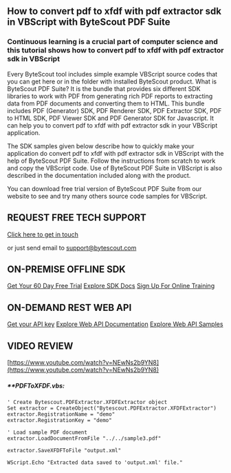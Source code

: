 ## How to convert pdf to xfdf with pdf extractor sdk in VBScript with ByteScout PDF Suite

### Continuous learning is a crucial part of computer science and this tutorial shows how to convert pdf to xfdf with pdf extractor sdk in VBScript

Every ByteScout tool includes simple example VBScript source codes that you can get here or in the folder with installed ByteScout product. What is ByteScout PDF Suite? It is the bundle that provides six different SDK libraries to work with PDF from generating rich PDF reports to extracting data from PDF documents and converting them to HTML. This bundle includes PDF (Generator) SDK, PDF Renderer SDK, PDF Extractor SDK, PDF to HTML SDK, PDF Viewer SDK and PDF Generator SDK for Javascript. It can help you to convert pdf to xfdf with pdf extractor sdk in your VBScript application.

The SDK samples given below describe how to quickly make your application do convert pdf to xfdf with pdf extractor sdk in VBScript with the help of ByteScout PDF Suite. Follow the instructions from scratch to work and copy the VBScript code. Use of ByteScout PDF Suite in VBScript is also described in the documentation included along with the product.

You can download free trial version of ByteScout PDF Suite from our website to see and try many others source code samples for VBScript.

## REQUEST FREE TECH SUPPORT

[Click here to get in touch](https://bytescout.zendesk.com/hc/en-us/requests/new?subject=ByteScout%20PDF%20Suite%20Question)

or just send email to [support@bytescout.com](mailto:support@bytescout.com?subject=ByteScout%20PDF%20Suite%20Question) 

## ON-PREMISE OFFLINE SDK 

[Get Your 60 Day Free Trial](https://bytescout.com/download/web-installer?utm_source=github-readme)
[Explore SDK Docs](https://bytescout.com/documentation/index.html?utm_source=github-readme)
[Sign Up For Online Training](https://academy.bytescout.com/)


## ON-DEMAND REST WEB API

[Get your API key](https://pdf.co/documentation/api?utm_source=github-readme)
[Explore Web API Documentation](https://pdf.co/documentation/api?utm_source=github-readme)
[Explore Web API Samples](https://github.com/bytescout/ByteScout-SDK-SourceCode/tree/master/PDF.co%20Web%20API)

## VIDEO REVIEW

[https://www.youtube.com/watch?v=NEwNs2b9YN8](https://www.youtube.com/watch?v=NEwNs2b9YN8)




<!-- code block begin -->

##### ****PDFToXFDF.vbs:**
    
```
' Create Bytescout.PDFExtractor.XFDFExtractor object
Set extractor = CreateObject("Bytescout.PDFExtractor.XFDFExtractor")
extractor.RegistrationName = "demo"
extractor.RegistrationKey = "demo"

' Load sample PDF document
extractor.LoadDocumentFromFile "../../sample3.pdf"

extractor.SaveXFDFToFile "output.xml"

WScript.Echo "Extracted data saved to 'output.xml' file."

```

<!-- code block end -->